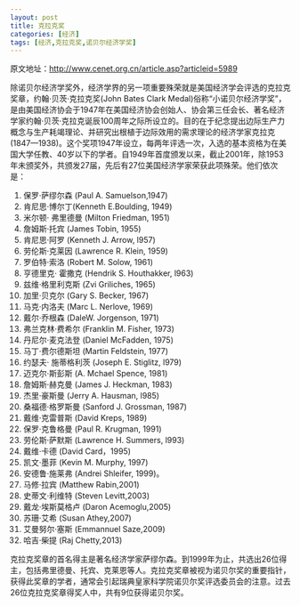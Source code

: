 ```yaml
---
layout: post
title: 克拉克奖
categories: [经济]
tags: [经济,克拉克奖,诺贝尔经济学奖]
---
```


原文地址：<http://www.cenet.org.cn/article.asp?articleid=5989>

除诺贝尔经济学奖外，经济学界的另一项重要殊荣就是美国经济学会评选的克拉克奖章，约翰·贝茨·克拉克奖(John Bates Clark Medal)俗称“小诺贝尔经济学奖”，是由美国经济协会于1947年在美国经济协会创始人、协会第三任会长、著名经济学家约翰·贝茨·克拉克诞辰100周年之际所设立的。目的在于纪念提出边际生产力概念与生产耗竭理论、并研究出根植于边际效用的需求理论的经济学家克拉克(1847—1938)。这个奖项1947年设立，每两年评选一次，入选的基本资格为在美国大学任教、40岁以下的学者。自1949年首度颁发以来，截止2001年，除1953 年未颁奖外，共颁发27届，先后有27位美国经济学家荣获此项殊荣。他们依次是：

1. 保罗·萨缪尔森 (Paul A. Samuelson,1947)
1. 肯尼思·博尔丁(Kenneth E.Boulding, 1949)
1. 米尔顿· 弗里德曼 (Milton Friedman, 1951)
1. 詹姆斯·托宾 (James Tobin, 1955)
1. 肯尼思·阿罗 (Kenneth J. Arrow, l957)
1. 劳伦斯·克莱因 (Lawrence R. Klein, 1959)
1. 罗伯特·索洛 (Robert M. Solow, 1961)
1. 亨德里克· 霍撒克 (Hendrik S. Houthakker, l963)
1. 兹维·格里利克斯 (Zvi Griliches, 1965)
1. 加里·贝克尔 (Gary S. Becker, 1967)
1. 马克·内洛夫 (Marc L. Nerlove, 1969)
1. 戴尔·乔根森 (DaleW. Jorgenson, 1971)
1. 弗兰克林·费希尔 (Franklin M. Fisher, 1973)
1. 丹尼尔·麦克法登 (Daniel McFadden, 1975)
1. 马丁·费尔德斯坦 (Martin Feldstein, 1977)
1. 约瑟夫· 施蒂格利茨 (Joseph E. Stiglitz, l979)
1. 迈克尔·斯彭斯 (A. Mchael Spence, 1981)
1. 詹姆斯·赫克曼 (James J. Heckman, 1983)
1. 杰里·豪斯曼 (Jerry A. Hausman, l985)
1. 桑福德·格罗斯曼 (Sanford J. Grossman, 1987)
1. 戴维·克雷普斯 (David Kreps, 1989)
1. 保罗·克鲁格曼 (Paul R. Krugman, 1991)
1. 劳伦斯·萨默斯 (Lawrence H. Summers, l993)
1. 戴维·卡德 (David Card，1995)
1. 凯文·墨菲 (Kevin M. Murphy, 1997)
1. 安德鲁·施莱弗 (Andrei Shleifer, 1999)。
1. 马修·拉宾 (Matthew Rabin,2001)
1. 史蒂文·利维特 (Steven Levitt,2003)
1. 戴龙·埃斯莫格卢 (Daron Acemoglu,2005)
1. 苏珊·艾希 (Susan Athey,2007)
1. 艾曼努尔·塞斯 (Emmannuel Saze,2009)
1. 哈吉·柴提 (Raj Chetty,2013)

克拉克奖章的首名得主是著名经济学家萨缪尔森。到1999年为止，共选出26位得主，包括弗里德曼、托宾、克莱恩等人。克拉克奖章被视为诺贝尔奖的重要指针，获得此奖章的学者，通常会引起瑞典皇家科学院诺贝尔奖评选委员会的注意。过去26位克拉克奖章得奖人中，共有9位获得诺贝尔奖。